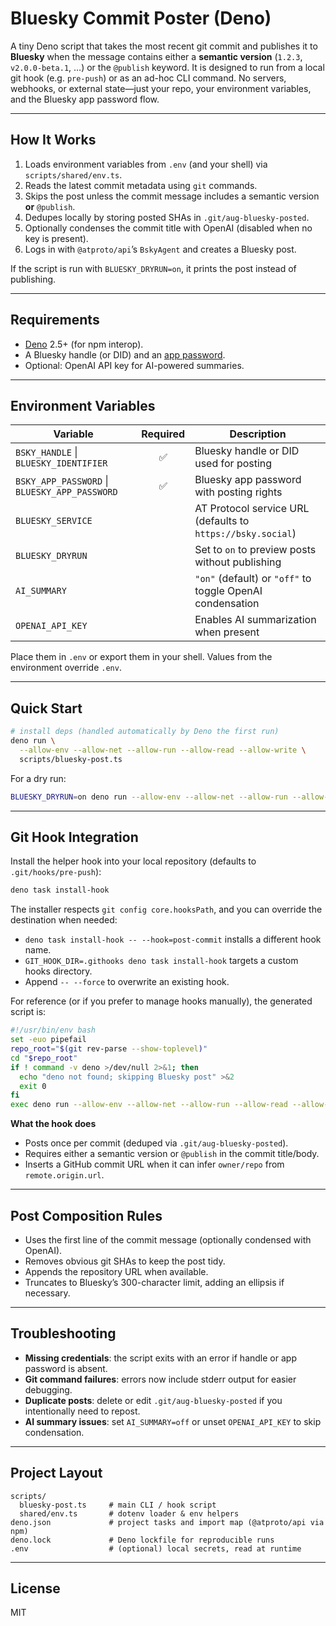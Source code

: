 # Bluesky Commit Poster (Deno)

A tiny Deno script that takes the most recent git commit and publishes it to **Bluesky** when the
message contains either a **semantic version** (`1.2.3`, `v2.0.0-beta.1`, …) or the `@publish`
keyword. It is designed to run from a local git hook (e.g. `pre-push`) or as an ad-hoc CLI command.
No servers, webhooks, or external state—just your repo, your environment variables, and the Bluesky
app password flow.

---

## How It Works

1. Loads environment variables from `.env` (and your shell) via `scripts/shared/env.ts`.
2. Reads the latest commit metadata using `git` commands.
3. Skips the post unless the commit message includes a semantic version **or** `@publish`.
4. Dedupes locally by storing posted SHAs in `.git/aug-bluesky-posted`.
5. Optionally condenses the commit title with OpenAI (disabled when no key is present).
6. Logs in with `@atproto/api`’s `BskyAgent` and creates a Bluesky post.

If the script is run with `BLUESKY_DRYRUN=on`, it prints the post instead of publishing.

---

## Requirements

- [Deno](https://deno.land/) 2.5+ (for npm interop).
- A Bluesky handle (or DID) and an [app password](https://account.bsky.app/settings/app-passwords).
- Optional: OpenAI API key for AI-powered summaries.

---

## Environment Variables

| Variable                | Required | Description                                                                 |
| ----------------------- | :------: | --------------------------------------------------------------------------- |
| `BSKY_HANDLE` \| `BLUESKY_IDENTIFIER` | ✅ | Bluesky handle or DID used for posting                                    |
| `BSKY_APP_PASSWORD` \| `BLUESKY_APP_PASSWORD` | ✅ | Bluesky app password with posting rights                          |
| `BLUESKY_SERVICE`       |          | AT Protocol service URL (defaults to `https://bsky.social`)                 |
| `BLUESKY_DRYRUN`        |          | Set to `on` to preview posts without publishing                            |
| `AI_SUMMARY`            |          | `"on"` (default) or `"off"` to toggle OpenAI condensation                   |
| `OPENAI_API_KEY`        |          | Enables AI summarization when present                                      |

Place them in `.env` or export them in your shell. Values from the environment override `.env`.

---

## Quick Start

```bash
# install deps (handled automatically by Deno the first run)
deno run \
  --allow-env --allow-net --allow-run --allow-read --allow-write \
  scripts/bluesky-post.ts
```

For a dry run:

```bash
BLUESKY_DRYRUN=on deno run --allow-env --allow-net --allow-run --allow-read --allow-write scripts/bluesky-post.ts
```

---

## Git Hook Integration

Install the helper hook into your local repository (defaults to `.git/hooks/pre-push`):

```bash
deno task install-hook
```

The installer respects `git config core.hooksPath`, and you can override the destination when needed:

- `deno task install-hook -- --hook=post-commit` installs a different hook name.
- `GIT_HOOK_DIR=.githooks deno task install-hook` targets a custom hooks directory.
- Append `-- --force` to overwrite an existing hook.

For reference (or if you prefer to manage hooks manually), the generated script is:

```bash
#!/usr/bin/env bash
set -euo pipefail
repo_root="$(git rev-parse --show-toplevel)"
cd "$repo_root"
if ! command -v deno >/dev/null 2>&1; then
  echo "deno not found; skipping Bluesky post" >&2
  exit 0
fi
exec deno run --allow-env --allow-net --allow-run --allow-read --allow-write scripts/bluesky-post.ts
```

**What the hook does**

- Posts once per commit (deduped via `.git/aug-bluesky-posted`).
- Requires either a semantic version or `@publish` in the commit title/body.
- Inserts a GitHub commit URL when it can infer `owner/repo` from `remote.origin.url`.

---

## Post Composition Rules

- Uses the first line of the commit message (optionally condensed with OpenAI).
- Removes obvious git SHAs to keep the post tidy.
- Appends the repository URL when available.
- Truncates to Bluesky’s 300-character limit, adding an ellipsis if necessary.

---

## Troubleshooting

- **Missing credentials**: the script exits with an error if handle or app password is absent.
- **Git command failures**: errors now include stderr output for easier debugging.
- **Duplicate posts**: delete or edit `.git/aug-bluesky-posted` if you intentionally need to repost.
- **AI summary issues**: set `AI_SUMMARY=off` or unset `OPENAI_API_KEY` to skip condensation.

---

## Project Layout

```
scripts/
  bluesky-post.ts     # main CLI / hook script
  shared/env.ts       # dotenv loader & env helpers
deno.json             # project tasks and import map (@atproto/api via npm)
deno.lock             # Deno lockfile for reproducible runs
.env                  # (optional) local secrets, read at runtime
```

---

## License

MIT
